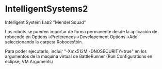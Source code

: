 # IntelligentSystems2
Intelligent System Lab2 "Mendel Squad"

Los robots se pueden importar de forma permanente desde la aplicación de robocode en Options->Preferences->Developement Options->Add seleccionando la carpeta Roboces\bin.

Para poder ejecutarlo, incluir "-Xmx512M -DNOSECURITY=true" en los argumentos de la maquina virtual de BattleRunner (Run Configurations en eclipse, VM Arguments)
